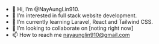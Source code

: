 - 👋 Hi, I’m @NayAungLin910.
- 👀 I’m interested in full stack website development.
- 🌱 I’m currently learning Laravel, React and Tailwind CSS.
- 💞️ I’m looking to collaborate on [noting right now]
- 📫 How to reach me nayaunglin910@gmail.com
<!---
NayAungLin910/NayAungLin910 is a ✨ special ✨ repository because its `README.md` (this file) appears on your GitHub profile.
You can click the Preview link to take a look at your changes.
--->
